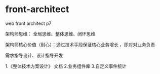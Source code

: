 # front-architect
web front architect p7

 架构师思维： 全局思维、整体思维、闭环思维
 
 架构师核心价值（耐心）：通过技术手段保证核心业务增长 ，即对对业务负责
 
 需求指导设计、设计指导开发

1.《整体技术方案设计》 文档
2.业务组件库
3.自定义事件统计
